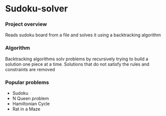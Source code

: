 # Sudoku-solver

### Project overview
Reads sudoku board from a file and solves it using a backtracking algorithm<br/>

### Algorithm
Backtracking algorithms solv problems by recursively trying to build a solution one piece at a time. Solutions that do not satisfy the rules and constraints are removed<br/>

### Popular problems
- Sudoku
- N Queen problem
- Hamiltonian Cycle
- Rat in a Maze

